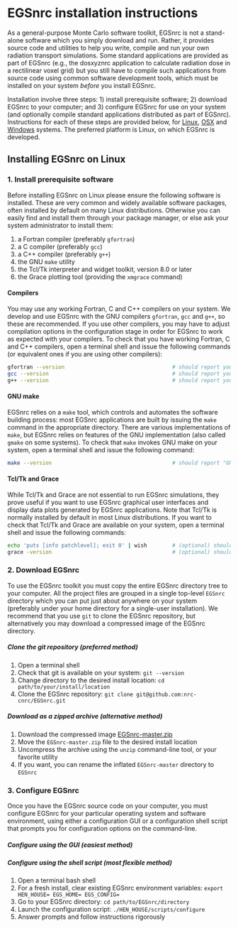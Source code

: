 # EGSnrc installation instructions

As a general-purpose Monte Carlo software toolkit, EGSnrc is not a stand-alone software which you simply download and run. Rather, it provides source code and utilities to help you write, compile and run your own radiation transport simulations. Some standard applications are provided as part of EGSnrc (e.g., the dosxyznrc application to calculate radiation dose in a rectilinear voxel grid) but you still have to compile such applications from source code using common software development tools, which must be installed on your system *before* you install EGSnrc.

Installation involve three steps: 1) install prerequisite software; 2) download EGSnrc to your computer; and 3) configure EGSnrc for use on your system (and optionally compile standard applications distributed as part of EGSnrc). Instructions for each of these steps are provided below, for [Linux](#installing-egsnrc-on-linux), [OSX](#installing-egsnrc-on-osx) and [Windows](#installing-egsnrc-on-windows) systems. The preferred platform is Linux, on which EGSnrc is developed. 


## Installing EGSnrc on Linux

### 1. Install prerequisite software

Before installing EGSnrc on Linux please ensure the following software is installed. These are very common and widely available software packages, often installed by default on many Linux distributions. Otherwise you can easily find and install them through your package manager, or else ask your system administrator to install them:

1. a Fortran compiler (preferably `gfortran`)
2. a C compiler (preferably `gcc`)
3. a C++ compiler (preferably `g++`)
4. the GNU `make` utility
5. the Tcl/Tk interpreter and widget toolkit, version 8.0 or later
6. the Grace plotting tool (providing the `xmgrace` command)


#### Compilers

You may use any working Fortran, C and C++ compilers on your system. We develop and use EGSnrc with the GNU compilers `gfortran`, `gcc` and `g++`, so these are recommended. If you use other compilers, you may have to adjust compilation options in the configuration stage in order for EGSnrc to work as expected with your compilers. To check that you have working Fortran, C and C++ compilers, open a terminal shell and issue the following commands (or equivalent ones if you are using other compilers):
```bash
gfortran --version                                  # should report your Fortran compiler version
gcc --version                                       # should report your C compiler version
g++ --version                                       # should report your C++ compiler version
```

#### GNU make

EGSnrc relies on a `make` tool, which controls and automates the software building process: most EGSnrc applications are built by issuing the `make` command in the appropriate directory. There are various implementations of `make`, but EGSnrc relies on features of the GNU implementation (also called `gmake` on some systems). To check that `make` invokes GNU make on your system, open a terminal shell and issue the following command:

```bash
make --version                                      # should report "GNU Make" on first line
```

#### Tcl/Tk and Grace

While Tcl/Tk and Grace are not essential to run EGSnrc simulations, they prove useful if you want to use EGSnrc graphical user interfaces and display data plots generated by EGSnrc applications. Note that Tcl/Tk is normally installed by default in most Linux distributions. If you want to check that Tcl/Tk and Grace are available on your system, open a terminal shell and issue the following commands:

```bash
echo 'puts [info patchlevel]; exit 0' | wish        # (optional) should report version 8.0 or newer
grace -version                                      # (optional) should report Grace-5.0 or newer
```


### 2. Download EGSnrc

To use the EGSnrc toolkit you must copy the entire EGSnrc directory tree to your computer. All the project files are grouped in a single top-level `EGSnrc` directory which you can put just about anywhere on your system (preferably under your home directory for a single-user installation). We recommend that you use `git` to clone the EGSnrc repository, but alternatively you may download a compressed image of the EGSnrc directory.

##### Clone the git repository (preferred method)

1. Open a terminal shell
2. Check that git is available on your system: `git --version`
3. Change directory to the desired install location: `cd path/to/your/install/location`
4. Clone the EGSnrc repository: `git clone git@github.com:nrc-cnrc/EGSnrc.git`

##### Download as a zipped archive (alternative method)

1. Download the compressed image [EGSnrc-master.zip](https://github.com/nrc-cnrc/EGSnrc/archive/master.zip)
2. Move the `EGSnrc-master.zip` file to the desired install location
3. Uncompress the archive using the `unzip` command-line tool, or your favorite utility
4. If you want, you can rename the inflated `EGSnrc-master` directory to `EGSnrc` 


### 3. Configure EGSnrc

Once you have the EGSnrc source code on your computer, you must configure EGSnrc for your particular operating system and software environment, using either a configuration GUI or a configuration shell script that prompts you for configuration options on the command-line.

##### Configure using the GUI (easiest method)

##### Configure using the shell script (most flexible method)

1. Open a terminal bash shell
3. For a fresh install, clear existing EGSnrc environment variables: `export HEN_HOUSE= EGS_HOME= EGS_CONFIG=`
2. Go to your EGSnrc directory: `cd path/to/EGSnrc/directory`
4. Launch the configuration script: `./HEN_HOUSE/scripts/configure`
5. Answer prompts and follow instructions rigorously
